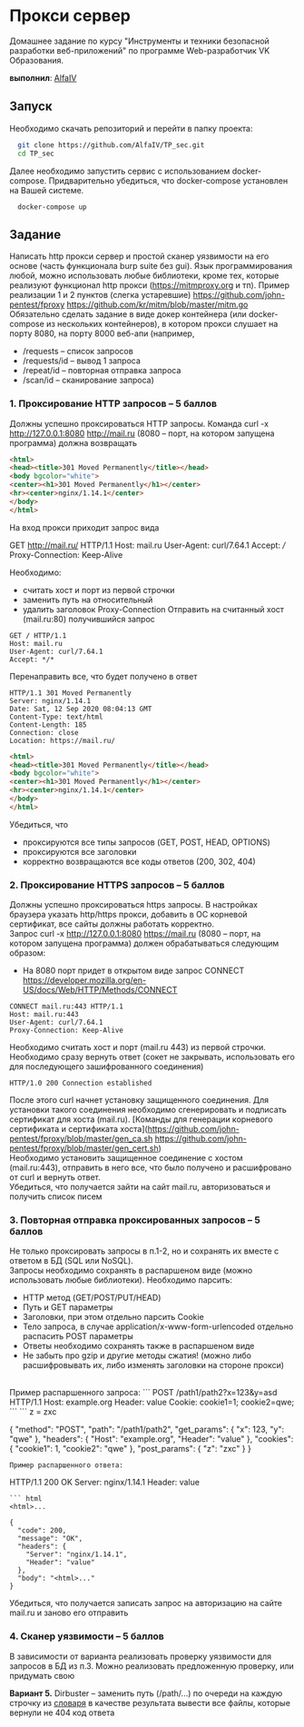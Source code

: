# Прокси сервер

Домашнее задание по курсу "Инструменты и техники безопасной разработки веб-приложений" по программе Web-разработчик VK Образования. 

__выполнил__: [AlfaIV]()

## Запуск

Необходимо скачать репозиторий и перейти в папку проекта:

``` bash
  git clone https://github.com/AlfaIV/TP_sec.git
  cd TP_sec
```
Далее необходимо запустить сервис с использованием docker-compose. Придварительно убедиться, что docker-compose установлен на Вашей системе.

```
  docker-compose up
```


## Задание

Написать http прокси сервер и простой сканер уязвимости на его основе (часть функционала burp suite без gui). Язык программирования любой, можно использовать любые библиотеки, кроме тех, которые реализуют функционал http прокси (https://mitmproxy.org и тп). Пример реализации 1 и 2 пунктов (слегка устаревшие) https://github.com/john-pentest/fproxy 
https://github.com/kr/mitm/blob/master/mitm.go </br>
Обязательно сделать задание в виде докер контейнера (или docker-compose из нескольких контейнеров), в котором прокси слушает на порту 8080, на порту 8000 веб-апи (например, </br>
- /requests – список запросов
- /requests/id – вывод 1 запроса
- /repeat/id – повторная отправка запроса
- /scan/id – сканирование запроса)

### 1. Проксирование HTTP запросов – 5 баллов
Должны успешно проксироваться HTTP запросы. Команда curl -x http://127.0.0.1:8080 http://mail.ru (8080 – порт, на котором запущена программа) должна возвращать

``` html
<html>
<head><title>301 Moved Permanently</title></head>
<body bgcolor="white">
<center><h1>301 Moved Permanently</h1></center>
<hr><center>nginx/1.14.1</center>
</body>
</html>
```

На вход прокси приходит запрос вида

GET http://mail.ru/ HTTP/1.1
Host: mail.ru
User-Agent: curl/7.64.1
Accept: */*
Proxy-Connection: Keep-Alive

Необходимо:
- считать хост и порт из первой строчки
- заменить путь на относительный
- удалить заголовок Proxy-Connection
Отправить на считанный хост (mail.ru:80) получившийся запрос

```
GET / HTTP/1.1
Host: mail.ru
User-Agent: curl/7.64.1
Accept: */*
```
Перенаправить все, что будет получено в ответ

```
HTTP/1.1 301 Moved Permanently
Server: nginx/1.14.1
Date: Sat, 12 Sep 2020 08:04:13 GMT
Content-Type: text/html
Content-Length: 185
Connection: close
Location: https://mail.ru/
```
``` html
<html>
<head><title>301 Moved Permanently</title></head>
<body bgcolor="white">
<center><h1>301 Moved Permanently</h1></center>
<hr><center>nginx/1.14.1</center>
</body>
</html>
```
Убедиться, что
- проксируются все типы запросов (GET, POST, HEAD, OPTIONS)
- проксируются все заголовки
- корректно возвращаются все коды ответов (200, 302, 404)

### 2. Проксирование HTTPS запросов – 5 баллов
Должны успешно проксироваться https запросы. В настройках браузера указать http/https прокси, добавить в ОС корневой сертификат, все сайты должны работать корректно.</br>
Запрос curl -x http://127.0.0.1:8080 https://mail.ru (8080 – порт, на котором запущена программа) должен обрабатываться следующим образом:
- На 8080 порт придет в открытом виде запрос CONNECT https://developer.mozilla.org/en-US/docs/Web/HTTP/Methods/CONNECT 

```
CONNECT mail.ru:443 HTTP/1.1
Host: mail.ru:443
User-Agent: curl/7.64.1
Proxy-Connection: Keep-Alive
```
Необходимо считать хост и порт (mail.ru 443) из первой строчки.
Необходимо сразу вернуть ответ (сокет не закрывать, использовать его для последующего зашифрованного соединения)
```
HTTP/1.0 200 Connection established
```
После этого curl начнет установку защищенного соединения. Для установки такого соединения необходимо сгенерировать и подписать сертификат для хоста (mail.ru). [Команды для генерации корневого сертификата и сертификата хоста](https://github.com/john-pentest/fproxy/blob/master/gen_ca.sh https://github.com/john-pentest/fproxy/blob/master/gen_cert.sh)  
Необходимо установить защищенное соединение с хостом (mail.ru:443), отправить в него все, что было получено и расшифровано от curl и вернуть ответ.
</br>
Убедиться, что получается зайти на сайт mail.ru, авторизоваться и получить список писем

### 3. Повторная отправка проксированных запросов – 5 баллов
Не только проксировать запросы в п.1-2, но и сохранять их вместе с ответом в БД (SQL или NoSQL). </br>
Запросы необходимо сохранять в распаршеном виде (можно использовать любые библиотеки). Необходимо парсить:</br>
* HTTP метод (GET/POST/PUT/HEAD)
* Путь и GET параметры
* Заголовки, при этом отдельно парсить Cookie
* Тело запроса, в случае application/x-www-form-urlencoded отдельно распасить POST параметры
* Ответы необходимо сохранять также в распаршеном виде
* Не забыть про gzip и другие методы сжатия! (можно либо расшифровывать их, либо изменять заголовки на стороне прокси)
</br>
Пример распаршенного запроса:
```
POST /path1/path2?x=123&y=asd HTTP/1.1
Host: example.org
Header: value
Cookie: cookie1=1; cookie2=qwe;
```
```
z = zxc

{
  "method": "POST",
  "path": "/path1/path2",
  "get_params": {
    "x": 123,
    "y": "qwe"
  },
  "headers": {
    "Host": "example.org",
    "Header": "value"
  },
  "cookies": {
    "cookie1": 1,
    "cookie2": "qwe"
  },
  "post_params": {
    "z": "zxc"
  }
}
```
Пример распаршенного ответа:
```
HTTP/1.1 200 OK
Server: nginx/1.14.1
Header: value
```
``` html
<html>...

{
  "code": 200,
  "message": "OK",
  "headers": {
    "Server": "nginx/1.14.1",
    "Header": "value"
  },
  "body": "<html>..."
}
```


Убедиться, что получается записать запрос на авторизацию на сайте mail.ru и заново его отправить

### 4. Сканер уязвимости – 5 баллов
В зависимости от варианта реализовать проверку уязвимости для запросов в БД из п.3. Можно реализовать предложенную проверку, или придумать свою

__Вариант 5.__ Dirbuster – заменить путь (/path/...) по очереди на каждую строчку из [словаря](https://github.com/maurosoria/dirsearch/blob/master/db/dicc.txt)
в качестве результата вывести все файлы, которые вернули не 404 код ответа
